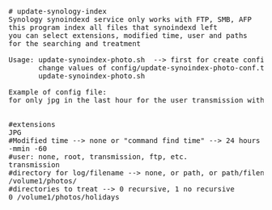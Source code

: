 <pre>
# update-synology-index
Synology synoindexd service only works with FTP, SMB, AFP
this program index all files that synoindexd left
you can select extensions, modified time, user and paths
for the searching and treatment

Usage: update-synoindex-photo.sh  --> first for create config file
       change values of config/update-synoindex-photo-conf.txt
       update-synoindex-photo.sh

Example of config file:
for only jpg in the last hour for the user transmission with log directory /volume1/photos/ in the path /volume1/photos/holidays recursive


#extensions
JPG
#Modified time --> none or "command find time" --> 24 hours example = "-mtime 0" ----> 1 hour = "-mmin -60"
-mmin -60
#user: none, root, transmission, ftp, etc.
transmission
#directory for log/filename --> none, or path, or path/filename. for paths only must end with /
/volume1/photos/
#directories to treat --> 0 recursive, 1 no recursive
0 /volume1/photos/holidays
</pre>
